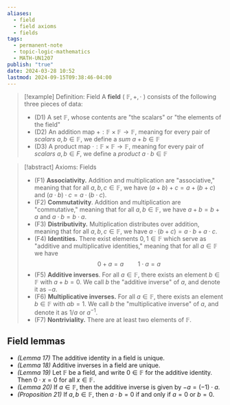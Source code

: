 ```yaml
---
aliases:
  - field
  - field axioms
  - fields
tags:
  - permanent-note
  - topic-logic-mathematics
  - MATH-UN1207
publish: "true"
date: 2024-03-28 10:52
lastmod: 2024-09-15T09:38:46-04:00
---
```


>[!example] Definition: Field 
>A **field** ( $\mathbb F, +, \cdot$ ) consists of the following three pieces of data:
>- (D1) A set $\mathbb F$, whose contents are "the scalars" or "the elements of the field"
>- (D2) An addition map $+ : \mathbb F \times \mathbb F \to \mathbb F$, meaning for every pair of *scalars* $a,b \in \mathbb F$, we define a *sum* $a + b \in \mathbb F$
>- (D3) A product map $\cdot : \mathbb F \times \mathbb F \to \mathbb F$, meaning for every pair of *scalars* $a, b \in F$, we define a *product* $a \cdot b \in \mathbb F$

>[!abstract] Axioms: Fields
>- (F1) **Associativity.** Addition and multiplication are "associative," meaning that for all $a,b,c \in \mathbb F$, we have $(a+b)+c = a + (b+ c)$ and $(a \cdot b) \cdot c = a \cdot (b \cdot c)$.
>- (F2) **Commutativity**. Addition and multiplication are "commutative," meaning that for all $a,b \in \mathbb F$, we have $a + b = b + a$ and $a \cdot b = b \cdot a$.
>- (F3) **Distributivity.** Multiplication distributes over addition, meaning that for all $a,b,c \in \mathbb F$, we have $a \cdot (b + c) = a \cdot b + a \cdot c$.
>- (F4) **Identities.** There exist elements $0,1 \in \mathbb F$ which serve as "additive and multiplicative identities," meaning that for all $a \in \mathbb F$ we have
>$$ 
>0+a =a \quad \quad 1 \cdot a = a
>$$
>- (F5) **Additive inverses**. For all $a \in \mathbb F$, there exists an element $b \in \mathbb F$ with $a + b = 0$. We call $b$ the "additive inverse" of $a$, and denote it as $-a$.
>- (F6) **Multiplicative inverses.** For all $a \in \mathbb F$, there exists an element $b \in \mathbb F$ with $ab = 1$. We call $b$ the "multiplicative inverse" of $a$, and denote it as $1/a$ or $a^{-1}$.
>- (F7) **Nontriviality.** There are at least two elements of $\mathbb F$.

## Field lemmas
- *(Lemma 17)* The additive identity in a field is unique.
- *(Lemma 18)* Additive inverses in a field are unique.
- *(Lemma 19)* Let $\mathbb F$ be a field, and write $0 \in \mathbb F$ for the additive identity. Then $0 \cdot x = 0$ for all $x \in \mathbb F$. 
- *(Lemma 20)* If $a \in \mathbb F$, then the additive inverse is given by $-a = (-1) \cdot a$.
- *(Proposition 21)* If $a,b \in \mathbb F$, then $a \cdot b = 0$ if and only if $a = 0$ or $b = 0$.